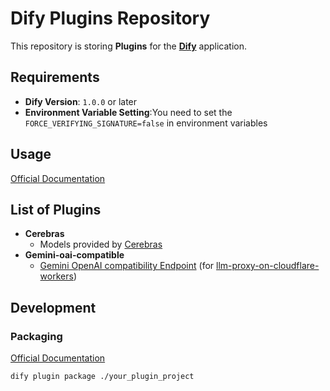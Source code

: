# Dify Plugins Repository

This repository is storing **Plugins** for the **[Dify](https://github.com/langgenius/dify)** application.

## Requirements

- **Dify Version**: `1.0.0` or later
- **Environment Variable Setting**:You need to set the `FORCE_VERIFYING_SIGNATURE=false` in environment variables

## Usage

[Official Documentation](https://docs.dify.ai/plugins/quick-start/install-and-use-plugins#install-plugins)

## List of Plugins

- **Cerebras**
  - Models provided by [Cerebras](https://cloud.cerebras.ai/)
- **Gemini-oai-compatible**
  - [Gemini OpenAI compatibility Endpoint](https://ai.google.dev/gemini-api/docs/openai) (for [llm-proxy-on-cloudflare-workers](https://github.com/blue-pen5805/llm-proxy-on-cloudflare-workers))

## Development

### Packaging

[Official Documentation](https://docs.dify.ai/plugins/publish-plugins/package-plugin-file-and-publish)

```bash
dify plugin package ./your_plugin_project
```
